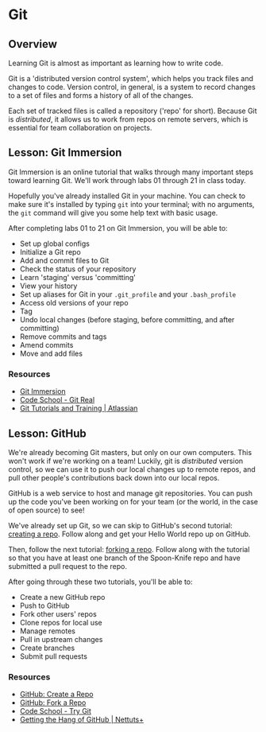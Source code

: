 # Git

## Overview
Learning Git is almost as important as learning how to write code. 

Git is a 'distributed version control system', which helps you track files and changes to code. Version control, in general, is a system to record changes to a set of files and forms a history of all of the changes.

Each set of tracked files is called a repository ('repo' for short). Because Git is _distributed_, it allows us to work from repos on remote servers, which is essential for team collaboration on projects. 

## Lesson: Git Immersion
Git Immersion is an online tutorial that walks through many important steps toward learning Git. We'll work through labs 01 through 21 in class today. 

Hopefully you've already installed Git in your machine. You can check to make sure it's installed by typing `git` into your terminal; with no arguments, the `git` command will give you some help text with basic usage.

After completing labs 01 to 21 on Git Immersion, you will be able to:  

* Set up global configs
* Initialize a Git repo
* Add and commit files to Git
* Check the status of your repository
* Learn 'staging' versus 'committing'
* View your history
* Set up aliases for Git in your `.git_profile` and your `.bash_profile`
* Access old versions of your repo
* Tag
* Undo local changes (before staging, before committing, and after committing)
* Remove commits and tags
* Amend commits
* Move and add files


### Resources
- [Git Immersion](http://gitimmersion.com/)
- [Code School - Git Real](http://gitreal.codeschool.com/levels/1 "Code School - Git Real")
- [Git Tutorials and Training | Atlassian](http://www.atlassian.com/git "Git Tutorials and Training | Atlassian")

## Lesson: GitHub
We're already becoming Git masters, but only on our own computers. This won't work if we're working on a team! Luckily, git is _distributed_ version control, so we can use it to push our local changes up to remote repos, and pull other people's contributions back down into our local repos.

GitHub is a web service to host and manage git repositories. You can push up the code you've been working on for your team (or the world, in the case of open source) to see!

We've already set up Git, so we can skip to GitHub's second tutorial: [creating a repo](https://help.github.com/articles/create-a-repo). Follow along and get your Hello World repo up on GitHub.

Then, follow the next tutorial: [forking a repo](https://help.github.com/articles/fork-a-repo). Follow along with the tutorial so that you have at least one branch of the Spoon-Knife repo and have submitted a pull request to the repo. 

After going through these two tutorials, you'll be able to:  

* Create a new GitHub repo
* Push to GitHub
* Fork other users' repos
* Clone repos for local use
* Manage remotes
* Pull in upstream changes
* Create branches
* Submit pull requests

### Resources
- [GitHub: Create a Repo](https://help.github.com/articles/create-a-repo)
- [GitHub: Fork a Repo](https://help.github.com/articles/fork-a-repo)
- [Code School - Try Git](http://try.github.io "Code School - Try Git")
- [Getting the Hang of GitHub | Nettuts+](http://net.tutsplus.com/tutorials/other/getting-the-hang-of-github/ "Getting the Hang of GitHub | Nettuts+")